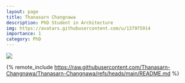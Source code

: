 ```yaml
---
layout: page
title: Thanasarn Changnawa
description: PhD Student in Architecture
img: https://avatars.githubusercontent.com/u/137975914
importance: 1
category: PhD
---
```


<div class="profile float-right"> 
<img src="https://avatars.githubusercontent.com/u/137975914" class="img-fluid z-depth-1 rounded"/>
</div>

{% remote_include https://raw.githubusercontent.com/Thanasarn-Changnawa/Thanasarn-Changnawa/refs/heads/main/README.md %}